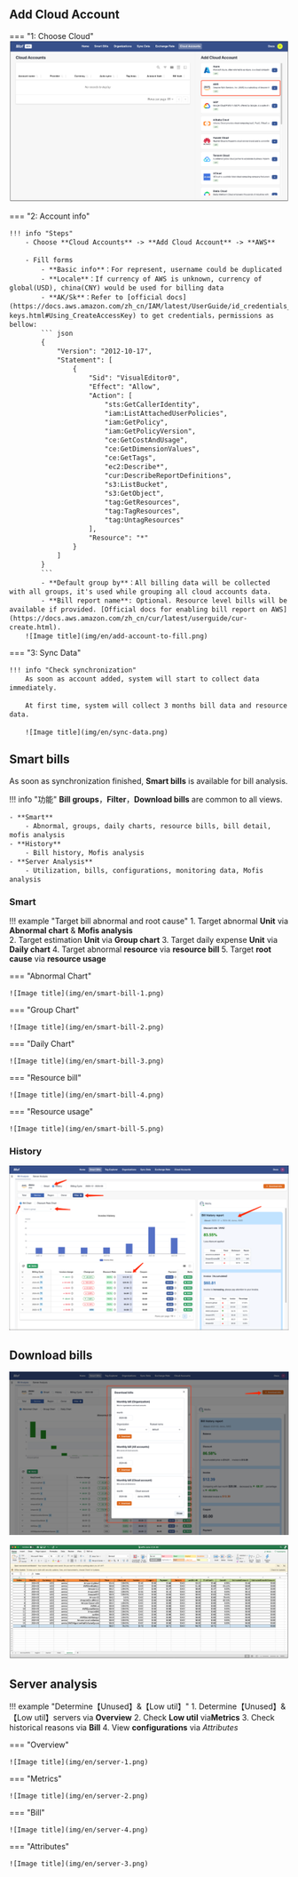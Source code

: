 ## Add Cloud Account
=== "1: Choose Cloud"
    ![](img/en/add-account-to-choose.png)

=== "2: Account info"

    !!! info "Steps"
        - Choose **Cloud Accounts** -> **Add Cloud Account** -> **AWS**

        - Fill forms
            - **Basic info**：For represent, username could be duplicated
            - **Locale**：If currency of AWS is unknown, currency of global(USD), china(CNY) would be used for billing data
            - **AK/Sk**：Refer to [official docs](https://docs.aws.amazon.com/zh_cn/IAM/latest/UserGuide/id_credentials_access-keys.html#Using_CreateAccessKey) to get credentials，permissions as bellow:
            ``` json
            {
                "Version": "2012-10-17",
                "Statement": [
                    {
                        "Sid": "VisualEditor0",
                        "Effect": "Allow",
                        "Action": [
                            "sts:GetCallerIdentity",
                            "iam:ListAttachedUserPolicies",
                            "iam:GetPolicy",
                            "iam:GetPolicyVersion",
                            "ce:GetCostAndUsage",
                            "ce:GetDimensionValues",
                            "ce:GetTags",
                            "ec2:Describe*",
                            "cur:DescribeReportDefinitions",
                            "s3:ListBucket",
                            "s3:GetObject",
                            "tag:GetResources",
                            "tag:TagResources",
                            "tag:UntagResources"
                        ],
                        "Resource": "*"
                    }
                ]
            }
            ```
            - **Default group by**：All billing data will be collected with all groups, it's used while grouping all cloud accounts data.
            - **Bill report name**: Optional. Resource level bills will be available if provided. [Official docs for enabling bill report on AWS](https://docs.aws.amazon.com/zh_cn/cur/latest/userguide/cur-create.html). 
        ![Image title](img/en/add-account-to-fill.png)

=== "3: Sync Data"

    !!! info "Check synchronization"
        As soon as account added, system will start to collect data immediately. 

        At first time, system will collect 3 months bill data and resource data.
    
        ![Image title](img/en/sync-data.png)

## Smart bills
As soon as synchronization finished, **Smart bills** is available for bill analysis.

!!! info "功能"
    **Bill groups**，**Filter**，**Download bills** are common to all views.

    - **Smart**
        - Abnormal, groups, daily charts, resource bills, bill detail, mofis analysis
    - **History**
        - Bill history, Mofis analysis
    - **Server Analysis**
        - Utilization, bills, configurations, monitoring data, Mofis analysis

### Smart
!!! example "Target bill abnormal and root cause"
    1. Target abnormal **Unit** via **Abnormal chart** & **Mofis analysis**  
    2. Target estimation **Unit** via **Group chart**
    3. Target daily expense **Unit** via **Daily chart**
    4. Target abnormal **resource** via **resource bill**
    5. Target **root cause** via **resource usage**

=== "Abnormal Chart"

    ![Image title](img/en/smart-bill-1.png)

=== "Group Chart"

    ![Image title](img/en/smart-bill-2.png)

=== "Daily Chart"

    ![Image title](img/en/smart-bill-3.png)

=== "Resource bill"

    ![Image title](img/en/smart-bill-4.png)

=== "Resource usage"

    ![Image title](img/en/smart-bill-5.png)

### History
![Image title](img/en/bill-trend.png)

## Download bills
![Image title](img/en/download-bill.png)

![Image title](img/en/download-bill-excel.png)

## Server analysis
!!! example "Determine【Unused】&【Low util】"
    1. Determine【Unused】&【Low util】servers via **Overview**
    2. Check **Low util** via**Metrics**
    3. Check historical reasons via **Bill**
    4. View **configurations** via *Attributes*

=== "Overview"

    ![Image title](img/en/server-1.png)

=== "Metrics"

    ![Image title](img/en/server-2.png)

=== "Bill"

    ![Image title](img/en/server-4.png)

=== "Attributes"

    ![Image title](img/en/server-3.png)


